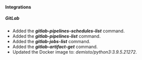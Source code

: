 
#### Integrations
##### GitLab
- Added the ***gitlab-pipelines-schedules-list*** command.
- Added the ***gitlab-pipelines-list*** command.
- Added the ***gitlab-jobs-list*** command.
- Added the ***gitlab-artifact-get*** command.
- Updated the Docker image to: *demisto/python3:3.9.5.21272*.
